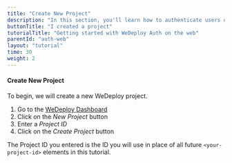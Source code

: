 ```yaml
---
title: "Create New Project"
description: "In this section, you'll learn how to authenticate users on the web using the WeDeploy API Client."
buttonTitle: "I created a project"
tutorialTitle: "Getting started with WeDeploy Auth on the web"
parentId: "auth-web"
layout: "tutorial"
time: 30
weight: 2
---
```


#### Create New Project

To begin, we will create a new WeDeploy project.

1. Go to the <a href="http://dashboard.wedeploy.com" target="_blank">WeDeploy Dashboard</a>
2. Click on the _New Project_ button
3. Enter a _Project ID_
4. Click on the _Create Project_ button

The Project ID you entered is the ID you will use in place of all future `<your-project-id>` elements in this tutorial.
